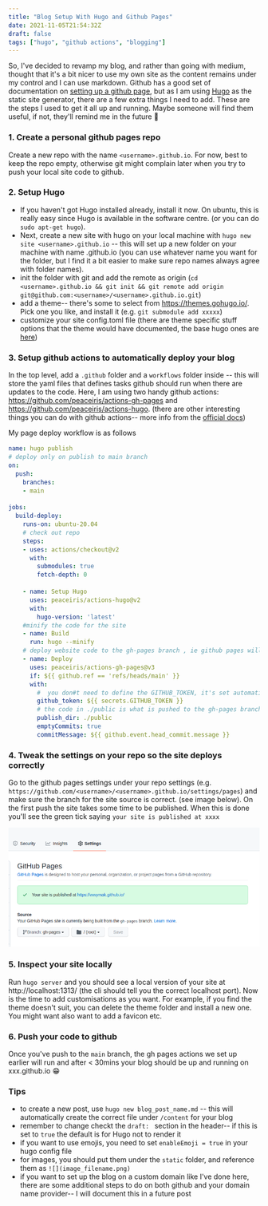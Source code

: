 ```yaml
---
title: "Blog Setup With Hugo and Github Pages"
date: 2021-11-05T21:54:32Z
draft: false
tags: ["hugo", "github actions", "blogging"]
---
```


So, I've decided to revamp my blog, and rather than going with medium, thought that it's a bit nicer to use my own site as the content remains under my control and I can use markdown. Github has a good set of documentation on [setting up a github page](https://docs.github.com/en/pages), but as I am using [Hugo](https://gohugo.io/) as the static site generator, there are a few extra things I need to add. These are the steps I used to get it all up and running. Maybe someone will find them useful, if not, they'll remind me in the future :angel:

### 1. Create a personal github pages repo
Create a new repo with the name `<username>.github.io`. For now, best to keep the repo empty, otherwise git might complain later when you try to push your local site code to github. 

### 2. Setup Hugo
- If you haven't got Hugo installed already, install it now. On ubuntu, this is really easy since Hugo is available in the software centre. (or you can do `sudo apt-get hugo`). 
- Next, create a new site with hugo on your local machine with `hugo new site <username>.github.io` -- this will set up a new folder on your machine with name  <username>.github.io (you can use whatever name you want for the folder, but I find it a bit easier to make sure repo names always agree with folder names).
- init the folder with git and add the remote as origin (`cd <username>.github.io && git init && git remote add origin git@github.com:<username>/<username>.github.io.git`)
- add a theme-- there's some to select from https://themes.gohugo.io/. Pick one you like, and install it (e.g. `git submodule add xxxxx`)
- customize your site config.toml file (there are theme specific stuff options that the theme would have documented, the base hugo ones are [here](https://gohugo.io/getting-started/configuration/))

### 3. Setup github actions to automatically deploy your blog
In the top level, add a `.github` folder and a `workflows` folder inside -- this will store the yaml files that defines tasks github should run when there are updates to the code. Here, I am using two handy github actions: https://github.com/peaceiris/actions-gh-pages and https://github.com/peaceiris/actions-hugo. (there are other interesting things you can do with github actions-- more info from the [official docs](https://docs.github.com/en/actions))

My page deploy workflow is as follows

```yaml
name: hugo publish
# deploy only on publish to main branch
on:
  push:
    branches:
    - main

jobs:
  build-deploy:
    runs-on: ubuntu-20.04
    # check out repo
    steps:
    - uses: actions/checkout@v2
      with:
        submodules: true
        fetch-depth: 0 

    - name: Setup Hugo
      uses: peaceiris/actions-hugo@v2
      with:
        hugo-version: 'latest'
    #minify the code for the site
    - name: Build
      run: hugo --minify
    # deploy website code to the gh-pages branch , ie github pages will serve the site from gh-pages branch -- you can specify a different branch for this
    - name: Deploy
      uses: peaceiris/actions-gh-pages@v3
      if: ${{ github.ref == 'refs/heads/main' }}
      with:
        #  you don#t need to define the GITHUB_TOKEN, it's set automatically by github actions
        github_token: ${{ secrets.GITHUB_TOKEN }}
        # the code in ./public is what is pushed to the gh-pages branch
        publish_dir: ./public
        emptyCommits: true
        commitMessage: ${{ github.event.head_commit.message }}
```

### 4. Tweak the settings on your repo so the site deploys correctly
Go to the github pages settings under your repo settings (e.g. `https://github.com/<username>/<username>.github.io/settings/pages`) and make sure the branch for the site source is correct. (see image below). On the first push the site takes some time to be published. When this is done you'll see the green tick saying `your site is published at xxxx`


![](/2021-11-05-blog-setup-hugo-github-pages/gh_pages_settings.png)

### 5. Inspect your site locally
Run `hugo server` and you should see a local version of your site at http://localhost:1313/ (the cli should tell you the correct localhost port). Now is the time to add customisations as you want. For example, if you find the theme doesn't suit, you can delete the theme folder and install a new one. You might want also want to add a favicon etc. 

### 6. Push your code to github
Once you've push to the `main` branch, the gh pages actions we set up earlier will run and after < 30mins your blog should be up and running on xxx.github.io :grin: 


### Tips
- to create a new post, use `hugo new blog_post_name.md` -- this  will automatically create the correct file under `/content` for your blog
- remember to change checkt the `draft: ` section in the header-- if this is set to `true` the default is for Hugo not to render it
- if you want to use emojis, you need to set `enableEmoji = true` in your hugo config file
- for images, you should put them under the `static` folder, and reference them as `![](image_filename.png)`
- if you want to set up the blog on a custom domain like I've done here, there are some additional steps to do on both github and your domain name provider-- I will document this in a future post